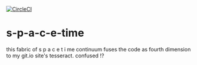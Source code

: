 [![CircleCI](https://circleci.com/gh/akhil-ghatiki/s-p-a-c-e-time.svg?style=svg)](https://app.circleci.com/pipelines/github/akhil-ghatiki/s-p-a-c-e-time)

# s-p-a-c-e-time
this fabric of s  p   a  c  e  t i me continuum fuses the code as fourth dimension to my git.io site's tesseract. confused !?
